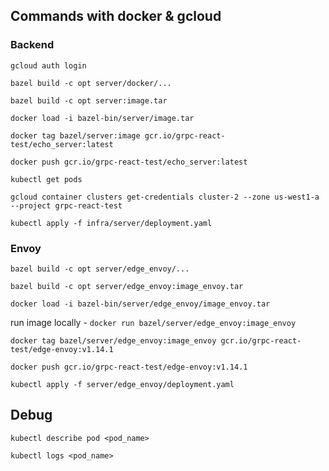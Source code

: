 ## Commands with docker & gcloud
### Backend
`gcloud auth login`

`bazel build -c opt server/docker/...`

`bazel build -c opt server:image.tar`

`docker load -i bazel-bin/server/image.tar`

`docker tag bazel/server:image gcr.io/grpc-react-test/echo_server:latest`

`docker push gcr.io/grpc-react-test/echo_server:latest`

`kubectl get pods`

`gcloud container clusters get-credentials cluster-2 --zone us-west1-a --project grpc-react-test`

`kubectl apply -f infra/server/deployment.yaml`

### Envoy
`bazel build -c opt server/edge_envoy/...`

`bazel build -c opt server/edge_envoy:image_envoy.tar`

`docker load -i bazel-bin/server/edge_envoy/image_envoy.tar`

run image locally - `docker run bazel/server/edge_envoy:image_envoy`

`docker tag bazel/server/edge_envoy:image_envoy gcr.io/grpc-react-test/edge-envoy:v1.14.1`

`docker push gcr.io/grpc-react-test/edge-envoy:v1.14.1`

`kubectl apply -f server/edge_envoy/deployment.yaml`

## Debug

`kubectl describe pod <pod_name>`

`kubectl logs <pod_name>`

